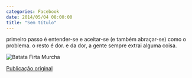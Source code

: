 ```yaml
---
categories: Facebook
date: 2014/05/04 08:00:00
title: "Sem título"
---
```


primeiro passo é entender-se e aceitar-se (e também abraçar-se) como o problema. o resto é dor. e da dor, a gente sempre extrai alguma coisa.

![Batata Firta Murcha][1]

[Publicação original](https://www.facebook.com/permalink.php?story_fbid=1419235111680186&id=1418031755133855)

[1]: ../../img/10269293_249583091892439_2332688493289268917_o.jpg

